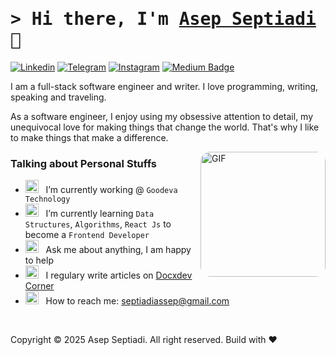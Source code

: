# <samp>&gt; Hi there, I'm <a href="https://github.com/septiadiassep" target="_blank">Asep Septiadi</a> 👋

[![Linkedin](https://img.shields.io/badge/-LinkedIn-0e76a8?style=flat-square&logo=Linkedin&logoColor=white)]([https://www.linkedin.com/in/aspsptyd/](https://www.linkedin.com/in/aspsptyd/))
[![Telegram](https://img.shields.io/badge/-Telegram-0e76a8?style=flat-square&logo=Telegram&logoColor=white)]([https://t.me/aspsptyd](https://t.me/aspsptyd))
[![Instagram](https://img.shields.io/badge/-Instagram-e4405f?style=flat-square&logo=Instagram&logoColor=white)]([https://www.instagram.com/sarangkamarang/](https://www.instagram.com/sarangkamarang/))
[![Medium Badge](https://img.shields.io/badge/Medium-%2312100E.svg?&style=for-square&logo=Medium&logoColor=white)](https://medium.com/@septiadiassep)

I am a full-stack software engineer and writer. I love programming, writing, speaking and traveling.

As a software engineer, I enjoy using my obsessive attention to detail, my unequivocal love for making things that change the world. That's why I like to make things that make a difference.

<img 
  align="right" 
  alt="GIF" 
  src="https://github.com/Gapur/Gapur/blob/main/assets/lightning.gif?raw=true" 
  height="200" 
  style="border-radius: 16px;" />

### Talking about Personal Stuffs

- <img src="https://github.com/Gapur/Gapur/blob/main/assets/developer.gif?raw=true" width="21" />&nbsp;&nbsp; I’m currently working @ `Goodeva Technology`
- <img src="https://github.com/Gapur/Gapur/blob/main/assets/lightning.gif?raw=true" width="21" />&nbsp;&nbsp; I’m currently learning `Data Structures`, `Algorithms`, `React Js` to become a `Frontend Developer`
- <img src="https://github.com/Gapur/Gapur/blob/main/assets/message.gif?raw=true" width="21" />&nbsp;&nbsp; Ask me about anything, I am happy to help
- <img src="https://github.com/Gapur/Gapur/blob/main/assets/laptop.gif?raw=true" width="21" />&nbsp;&nbsp; I regulary write articles on [Docxdev Corner](https://lnkd.in/gTt5XtWx)
- <img src="https://github.com/Gapur/Gapur/blob/main/assets/letterbox.gif?raw=true" width="21" />&nbsp;&nbsp; How to reach me: septiadiassep@gmail.com

<br>

Copyright &copy;  2025 Asep Septiadi. All right reserved. Build with ❤️
